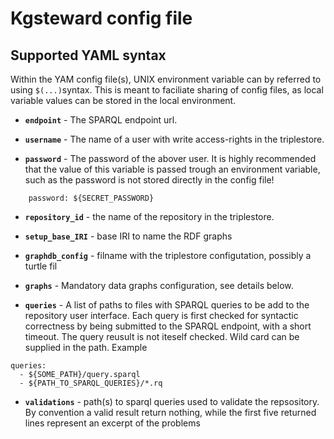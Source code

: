 
# Kgsteward config file

## Supported YAML syntax

Within the YAM config file(s), UNIX environment variable can by referred to using `$(...)`syntax. This is meant to faciliate sharing of config files, as local variable values can be stored in the local environment. 

* __`endpoint`__ - The SPARQL endpoint url.

* __`username`__ - The name of a user with write access-rights in the triplestore.

* __`password`__ - The password of the abover user. It is highly recommended that the value of this variable is passed trough an environment variable, such as the password is not stored directly in the config file!  

```{yaml}
    password: ${SECRET_PASSWORD}
```

* __`repository_id`__ - the name of the repository in the triplestore.

* __`setup_base_IRI`__ - base IRI to name the RDF graphs   

* __`graphdb_config`__ - filname with the triplestore configutation, possibly a turtle fil

* __`graphs`__ - Mandatory data graphs configuration, see details below.

* __`queries`__ - A list of paths to files with SPARQL queries to be add to the repository user interface. Each query is first checked for syntactic correctness by being submitted to the SPARQL endpoint, with a short timeout. The query reusult is not iteself checked. Wild card can be supplied in the path. Example

```{yaml}
queries:
  - ${SOME_PATH}/query.sparql
  - ${PATH_TO_SPARQL_QUERIES}/*.rq
```

* __`validations`__ - path(s) to sparql queries used to validate the repsository. 
By convention a valid result return nothing, while the first five returned lines
represent an excerpt of the problems



